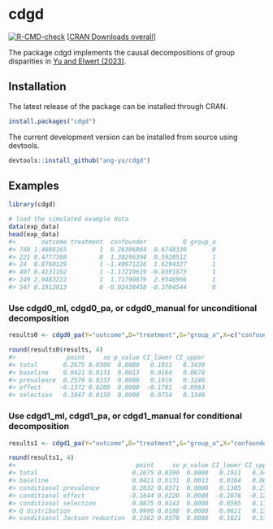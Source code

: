 
# cdgd

[![R-CMD-check](https://github.com/ang-yu/cdgd/actions/workflows/R-CMD-check.yaml/badge.svg)](https://github.com/ang-yu/cdgd/actions/workflows/R-CMD-check.yaml)
[[CRAN Downloads overall](http://cranlogs.r-pkg.org/badges/grand-total/cdgd)]

The package cdgd implements the causal decompositions of group
disparities in [Yu and Elwert (2023)](https://arxiv.org/abs/2306.16591).

## Installation

The latest release of the package can be installed through CRAN.

``` r
install.packages("cdgd")
```

The current development version can be installed from source using
devtools.

``` r
devtools::install_github("ang-yu/cdgd")
```

## Examples

``` r
library(cdgd)  

# load the simulated example data
data(exp_data)
head(exp_data)
#>       outcome treatment  confounder          Q group_a
#> 748 1.4608165         1  0.26306864  0.6748330       0
#> 221 0.4777308         0  1.30296394  0.5920512       1
#> 24  0.8760129         1 -1.49971226  1.6294327       1
#> 497 0.4131192         1 -1.17219619 -0.8391873       1
#> 249 2.0483222         1  1.71790879  2.9546966       1
#> 547 0.1912013         0 -0.02438458 -0.3704544       0
```

### Use cdgd0_ml, cdgd0_pa, or cdgd0_manual for unconditional decomposition

``` r
results0 <- cdgd0_pa(Y="outcome",D="treatment",G="group_a",X=c("confounder","Q"),data=exp_data,alpha=0.05)

round(results0$results, 4)
#>              point     se p_value CI_lower CI_upper
#> total       0.2675 0.0390  0.0000   0.1911   0.3439
#> baseline    0.0421 0.0131  0.0013   0.0164   0.0678
#> prevalence  0.2579 0.0337  0.0000   0.1919   0.3240
#> effect     -0.1372 0.0209  0.0000  -0.1781  -0.0963
#> selection   0.1047 0.0150  0.0000   0.0754   0.1340
```

### Use cdgd1_ml, cdgd1_pa, or cdgd1_manual for conditional decomposition

``` r
results1 <- cdgd1_pa(Y="outcome",D="treatment",G="group_a",X="confounder",Q="Q",data=exp_data,alpha=0.05)

round(results1, 4)
#>                                 point     se p_value CI_lower CI_upper
#> total                          0.2675 0.0390  0.0000   0.1911   0.3439
#> baseline                       0.0421 0.0131  0.0013   0.0164   0.0678
#> conditional prevalence         0.2032 0.0371  0.0000   0.1305   0.2760
#> conditional effect            -0.1644 0.0220  0.0000  -0.2076  -0.1212
#> conditional selection          0.0875 0.0143  0.0000   0.0595   0.1156
#> Q distribution                 0.0990 0.0188  0.0000   0.0621   0.1359
#> conditional Jackson reduction  0.2362 0.0378  0.0000   0.1621   0.3103
```
